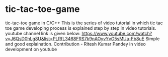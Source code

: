 # tic-tac-toe-game
tic-tac-toe game in C/C++
This is the series of video tutorial in which tic tac toe game developing process is explained step by step in video tutorials.
youtube channel link is given below:
https://www.youtube.com/watch?v=J6QsD0hLg8U&list=PLRfL3468FRS7k9nAOyvYvG5sMUa-Fb8uE
Simple and good explaination.
Contribution - Ritesh Kumar Pandey in video development on youtube
